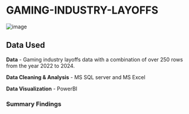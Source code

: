 # GAMING-INDUSTRY-LAYOFFS

![image](https://user-images.githubusercontent.com/56026296/229609893-b7b1f261-5941-45af-8322-1ccb2535d36b.png)

## Data Used

**Data** - Gaming industry layoffs data with a combination of over 250 rows from the year 2022 to 2024.

**Data Cleaning & Analysis** - MS SQL server and MS Excel

**Data Visualization** - PowerBI

### Summary Findings
